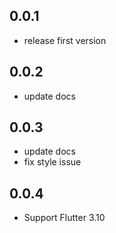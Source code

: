 ## 0.0.1
* release first version
## 0.0.2
* update docs
## 0.0.3
* update docs
* fix style issue
## 0.0.4
* Support Flutter 3.10